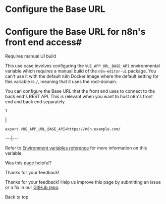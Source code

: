 # Configure the Base URL

[ ](https://github.com/n8n-io/n8n-docs/edit/main/docs/hosting/configuration/configuration-examples/base-url.md "Edit this page")

# Configure the Base URL for n8n's front end access#

Requires manual UI build

This use case involves configuring the `VUE_APP_URL_BASE_API` environmental variable which requires a manual build of the `n8n-editor-ui` package. You can't use it with the default n8n Docker image where the default setting for this variable is `/`, meaning that it uses the root-domain.

You can configure the Base URL that the front end uses to connect to the back end's REST API. This is relevant when you want to host n8n's front end and back end separately. 
    
    
    1

| 
    
    
    export VUE_APP_URL_BASE_API=https://n8n.example.com/
      
  
---|---  
  
Refer to [Environment variables reference](../../environment-variables/deployment/) for more information on this variable.

Was this page helpful? 

Thanks for your feedback! 

Thanks for your feedback! Help us improve this page by submitting an issue or a fix in our [GitHub repo](https://github.com/n8n-io/n8n-docs). 

Back to top 
